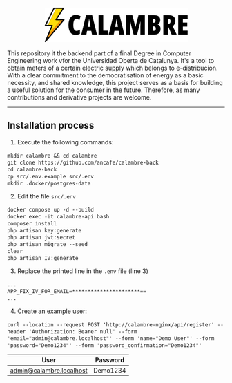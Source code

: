 <div style="text-align: center;">

![Logo](https://github.com/ancafe/calambre-back/blob/main/src/resources/img/logo.png?raw=true)

</div>


This repository it the backend part of a final Degree in Computer Engineering work vfor the Universidad Oberta de Catalunya. It's a tool to obtain meters of a certain electric supply which belongs to e-distribucion. With a clear commitment to the democratisation of energy as a basic necessity, and shared knowledge, this project serves as a basis for building a useful solution for the consumer in the future. Therefore, as many contributions and derivative projects are welcome.

<hr>

## Installation process

1. Execute the following commands:

```
mkdir calambre && cd calambre
git clone https://github.com/ancafe/calambre-back
cd calambre-back
cp src/.env.example src/.env
mkdir .docker/postgres-data
```

2. Edit the file `src/.env`


```
docker compose up -d --build
docker exec -it calambre-api bash
composer install
php artisan key:generate
php artisan jwt:secret
php artisan migrate --seed
clear
php artisan IV:generate
```

3. Replace the printed line in the `.env` file (line 3)

```
...
APP_FIX_IV_FOR_EMAIL=**********************==
...
```

4. Create an example user:

```
curl --location --request POST 'http://calambre-nginx/api/register' --header 'Authorization: Bearer null' --form 'email="admin@calambre.localhost"' --form 'name="Demo User"' --form 'password="Demo1234"' --form 'password_confirmation="Demo1234"'  
```

| User                     | Password |
|--------------------------|----------|
| admin@calambre.localhost | Demo1234 |



